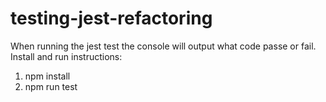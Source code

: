 # testing-jest-refactoring   
When running the jest test the console will output what code passe or fail.   
Install and run instructions:   
1. npm install   
2. npm run test   
